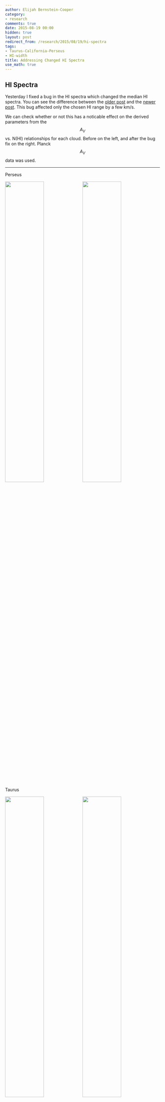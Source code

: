 ```yaml
---
author: Elijah Bernstein-Cooper
category:
- research
comments: true
date: 2015-08-19 00:00
hidden: true
layout: post
redirect_from: /research/2015/08/19/hi-spectra
tags:
- Taurus-California-Perseus
- HI-width
title: Addressing Changed HI Spectra
use_math: true
---
```


## HI Spectra

Yesterday I fixed a bug in the HI spectra which changed the median HI spectra.
You can see the difference between the [older
post](/research/2015/08/11/fixed-hi-widths/#hi-widths) and the [newer
post](/research/2015/08/18/california-hi-width/#hi-spectra). This bug affected
only the chosen HI range by a few km/s. 

We can check whether or not this has a noticable effect on the derived
parameters from the $$A_V$$ vs. N(HI) relationships for each cloud. Before on
the left, and after the bug fix on the right. Planck $$A_V$$ data was used.

*** 
  <p>
  Perseus
  </p>

  <img
  src="/media/2015/08/17/perseus_planck_binned_coarseres_fixedwidth_av_vs_nhi.png"
      style="float: left; width: 50%"/>

  <img
  src="/media/2015/08/19/perseus_planck_binned_coarseres_fixedwidth_av_vs_nhi.png"
  style="width: 50%"/>

  <p>
  Taurus
  </p>
  
  <img
  src="/media/2015/08/17/taurus_planck_binned_coarseres_fixedwidth_av_vs_nhi.png"
      style="float: left; width: 50%"/>

  <img
  src="/media/2015/08/19/taurus_planck_binned_coarseres_fixedwidth_av_vs_nhi.png"
  style="width: 50%"/>

  <p>
  California
  </p>
  
  <img
  src="/media/2015/08/17/california_planck_binned_coarseres_fixedwidth_av_vs_nhi.png"
      style="float: left; width: 50%"/>

  <img
  src="/media/2015/08/19/california_planck_binned_coarseres_fixedwidth_av_vs_nhi.png"
  style="width: 50%"/>

#### Figure 1

Planck $$A_V$$ vs. N(HI) for each cloud, before on the left, and after the bug
fix on the right. The fits between the two are within 10% of each other, except
for the polynomial median fit in California. This is because there is one
median bin skewed by a small number of points.

***

And below we show a similar comparison of the Lee+12 IRIS $$A_V$$ data.

*** 
  <p>
  Perseus
  </p>

  <img
  src="/media/2015/08/17/perseus_lee12_binned_coarseres_fixedwidth_av_vs_nhi.png"
      style="float: left; width: 50%"/>

  <img
  src="/media/2015/08/19/perseus_lee12_binned_coarseres_fixedwidth_av_vs_nhi.png"
  style="width: 50%"/>

#### Figure 2

Lee+12 $$A_V$$ vs. N(HI) for each cloud, before on the left, and after the bug
fix on the right. The fits between the two are within 10% of each other, except
for the polynomial median fit in California. This is because there is one
median bin skewed by a small number of points.

***

### Removing an HI background

The [experiemnt of removing an HI
background](/research/2015/08/17/project-outline/#removing-an-hi-background)
based on the fitted components of the spectrum will be affected. To recap, I
ran the experiement of subtracting the fitted components in the California
median spectrum from Figure 5 from the HI cube. I excluded the fitted component
used to calculate the HI width, as this is our presumed cloud of interest. I
subtracted these components from every line of sight.

***

<img
src="/media/2015/08/19/california_planck_binned_coarseres_fixedwidth_compsub_av_vs_nhi_masked.png"
    style="width: 70%"/>
<img
src="/media/2015/08/19/california_planck_binned_coarseres_fixedwidth_compsub_av_vs_nhi.png"
    style="float: left; width: 50%"/>
<img
src="/media/2015/08/19/california_planck_binned_coarseres_fixedwidth_av_vs_nhi.png"
    style="width: 50%"/>

#### Figure 3

Planck $$A_V$$ vs. N(HI) for California. For ease of comparison the results
without any background subtraciton are shown at the bottom right. The component
subtraction changed the fitted intercept by 1 mag, however did not change much
of the structure in the N(HI) / $$A_V$$ distribution. The intercept in this
experiment with the corrected HI spectra.

***